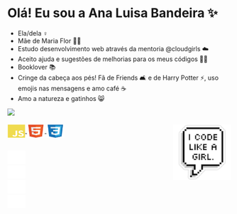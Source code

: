 <h1> Olá! Eu sou a Ana Luisa Bandeira ✨</h1>

- Ela/dela ♀️
- Mãe de Maria Flor 👩‍👧
- Estudo desenvolvimento web através da mentoria @cloudgirls ☁️
- Aceito ajuda e sugestões de melhorias para os meus códigos 👨‍💻
- Booklover 📚 
- Cringe da cabeça aos pés! Fã de Friends 🛋️ e de Harry Potter ⚡, uso emojis nas mensagens e amo café ☕
- Amo a natureza e gatinhos 😸

 <div>
  <a href="https://github.com/analuisabandeira">
  <img height="180em" src="https://github-readme-stats.vercel.app/api?username=analuisabandeira&show_icons=true&theme=dracula&include_all_commits=true&count_private=true"/>
 </div>

 <div style="display: inline_block"><br>
  <img align="center" alt="Js" height="30" width="40" src="https://raw.githubusercontent.com/devicons/devicon/master/icons/javascript/javascript-plain.svg">
  <img align="center" alt="HTML" height="30" width="40" src="https://raw.githubusercontent.com/devicons/devicon/master/icons/html5/html5-original.svg">
  <img align="center" alt="CSS" height="30" width="40" src="https://raw.githubusercontent.com/devicons/devicon/master/icons/css3/css3-original.svg">
  <img align="right" alt="figurinha i code like a girl"  src="imagens/code.png" >
  
  
</div>
   
   ##   
 <div> 
  
  <a href="https://www.facebook.com/analuisabandeira/" target="_blank" rel="external"> <img  height="30" width="40" src= "imagens/facebook.png"></a>  
  <a href="https://www.instagram.com/analuisaflag/" target="_blank" rel="external"> <img  height="30" width="40" src= "imagens/instagram64.png"></a>  
  <a href="https://www.linkedin.com/in/analubandeira" target="_blank" rel="external"><img  height="30" width="40" src= "imagens/in.png"></a>  
  <a href = "mailto:analuisabandeira@gmail.com"><img height="30" width="40" src= "imagens/mail.png"></a>

 </div>
